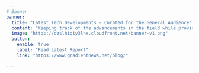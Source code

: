 ```yaml
---
# Banner
banner:
  title: "Latest Tech Developments - Curated for the General Audience"
  content: "Keeping track of the advancements in the field while providing findings in an accessible manner - filtered out from hype and noise."
  image: "https://dzslhiqiy3lnx.cloudfront.net/banner-v1.png"
  button:
    enable: true
    label: "Read Latest Report"
    link: "https://www.gradientnews.net/blog/"
    
---
```


